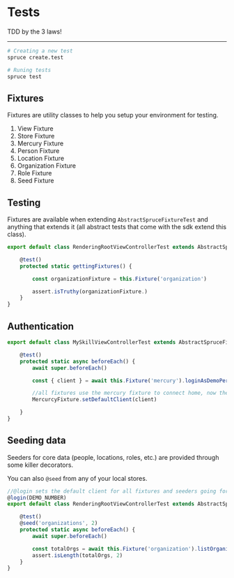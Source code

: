 # Tests
TDD by the 3 laws!
****
```bash
# Creating a new test
spruce create.test

# Runing tests 
spruce test

```

## Fixtures
Fixtures are utility classes to help you setup your environment for testing.

1. View Fixture
2. Store Fixture
3. Mercury Fixture
4. Person Fixture
5. Location Fixture
6. Organization Fixture
7. Role Fixture
8. Seed Fixture

## Testing
Fixtures are available when extending `AbstractSpruceFixtureTest` and anything that extends it (all abstract tests that come with the sdk extend this class).

```ts
export default class RenderingRootViewControllerTest extends AbstractSpruceFixtureTest {

    @test()
    protected static gettingFixtures() {

        const organizationFixture = this.Fixture('organization')

        assert.isTruthy(organizationFixture.)
    }
}
```

## Authentication
```ts
export default class MySkillViewControllerTest extends AbstractSpruceFixtureTest {

    @test()
    protected static async beforeEach() {
        await super.beforeEach()

        const { client } = await this.Fixture('mercury').loginAsDemoPerson(DEMO_NUMBER_ROOT)

        //all fixtures use the mercury fixture to connect home, now they all share this client
        MercurcyFixture.setDefaultClient(client)

    }
}
```
## Seeding data
Seeders for core data (people, locations, roles, etc.) are provided through some killer decorators.

You can also `@seed` from any of your local stores.

```ts
//@login sets the default client for all fixtures and seeders going forward
@login(DEMO_NUMBER)
export default class RenderingRootViewControllerTest extends AbstractSpruceFixtureTest {

    @test()
    @seed('organizations', 2)
    protected static async beforeEach() {
        await super.beforeEach()

        const totalOrgs = await this.Fixture('organization').listOrganizations()
        assert.isLength(totalOrgs, 2)
    }
}
```

